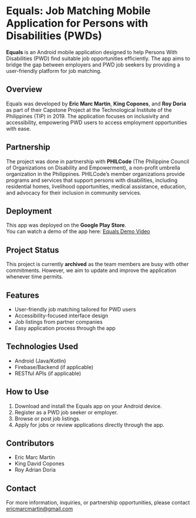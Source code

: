 # Equals: Job Matching Mobile Application for Persons with Disabilities (PWDs)

**Equals** is an Android mobile application designed to help Persons With Disabilities (PWD) find suitable job opportunities efficiently. The app aims to bridge the gap between employers and PWD job seekers by providing a user-friendly platform for job matching.

## Overview

Equals was developed by **Eric Marc Martin**, **King Copones**, and **Roy Doria** as part of their Capstone Project at the Technological Institute of the Philippines (TIP) in 2019. The application focuses on inclusivity and accessibility, empowering PWD users to access employment opportunities with ease.

## Partnership

The project was done in partnership with **PHILCode** (The Philippine Council of Organizations on Disability and Empowerment), a non-profit umbrella organization in the Philippines. PHILCode’s member organizations provide programs and services that support persons with disabilities, including residential homes, livelihood opportunities, medical assistance, education, and advocacy for their inclusion in community services.


## Deployment

This app was deployed on the **Google Play Store**.  
You can watch a demo of the app here: [Equals Demo Video](https://www.youtube.com/watch?v=jcSYFyyEsbw)

## Project Status

This project is currently **archived** as the team members are busy with other commitments. However, we aim to update and improve the application whenever time permits.

## Features

- User-friendly job matching tailored for PWD users  
- Accessibility-focused interface design  
- Job listings from partner companies  
- Easy application process through the app  

## Technologies Used

- Android (Java/Kotlin)  
- Firebase/Backend (if applicable)  
- RESTful APIs (if applicable)  

## How to Use

1. Download and install the Equals app on your Android device.  
2. Register as a PWD job seeker or employer.  
3. Browse or post job listings.  
4. Apply for jobs or review applications directly through the app.  

## Contributors

- Eric Marc Martin  
- King David Copones  
- Roy Adrian Doria  

## Contact

For more information, inquiries, or partnership opportunities, please contact ericmarcmartin@gmail.com
